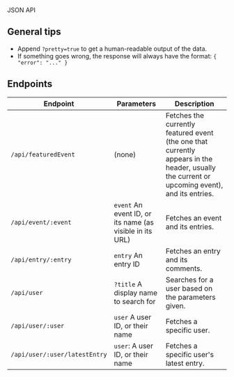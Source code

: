 JSON API
## General tips ##

* Append `?pretty=true` to get a human-readable output of the data.
* If something goes wrong, the response will always have the format: `{ "error": "..." }`

## Endpoints ##

| Endpoint | Parameters | Description |
| --- | --- | --- |
| `/api/featuredEvent` | (none) | Fetches the currently featured event (the one that currently appears in the header, usually the current or upcoming event), and its entries. |
| `/api/event/:event` | `event` An event ID, or its name (as visible in its URL) | Fetches an event and its entries. |
| `/api/entry/:entry` | `entry` An entry ID | Fetches an entry and its comments. |
| `/api/user` | `?title` A display name to search for | Searches for a user based on the parameters given. |
| `/api/user/:user` | `user` A user ID, or their name | Fetches a specific user. |
| `/api/user/:user/latestEntry` | `user`: A user ID, or their name | Fetches a specific user's latest entry. |
